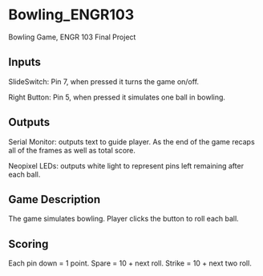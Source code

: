 # Bowling_ENGR103
Bowling Game, ENGR 103 Final Project

## Inputs
SlideSwitch: Pin 7, when pressed it turns the game on/off.

Right Button: Pin 5, when pressed it simulates one ball in bowling.

## Outputs
Serial Monitor: outputs text to guide player. As the end of the game recaps all of the frames as well as total score.

Neopixel LEDs: outputs white light to represent pins left remaining after each ball.

## Game Description
The game simulates bowling. Player clicks the button to roll each ball. 

## Scoring
Each pin down = 1 point. 
Spare = 10 + next roll. 
Strike = 10 + next two roll. 

